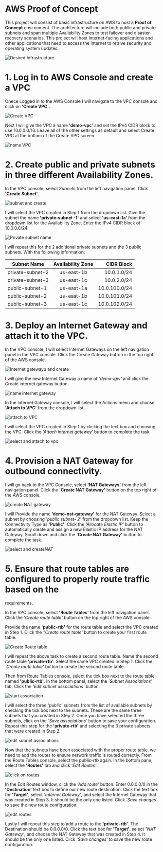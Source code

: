 # AWS Proof of Concept

This project will consist of basic infrastructure on AWS to host a __Proof of Concept__ environment. The architecture will include both public and private subnets and span multiple Availability Zones to test failover and disaster recovery scenarios. This project will host Internet-facing applications and other applications that need to access the Internet to retrive security and operating system updates.

![Desired Infrastructure]()

# 1. Log in to AWS Console and create a VPC 

Onece Logged in to the AWS Console I will navigate to the VPC console and click on __'Create VPC'__.

![Create VPC]()

Next I will give the VPC a name __'demo-vpc'__ and set the IPv4 CIDR block to use 10.0.0.0/16. Leave all of the
other settings as default and select Create VPC at the bottom of the Create VPC screen.

![name VPC]()

# 2. Create public and private subnets in three different Availability Zones.

In the VPC console, select *_Subnets_* from the left navigation panel. Click __'Create Subnet'__.

![subnet and create]() 

I will select the VPC created in Step 1 from the dropdown list. Give the subnet the name __'private-subnet
-1'__ and select __'us-east-1a'__ from the dropdown list for the Availability Zone. Enter the IPv4 CIDR block
of 10.0.0.0/24.

![Private subnet name]()

I will repeat this for the 2 additional private subnets and the 3 public subnets. With the following information: 


| Subnet Name        | Availability Zone           | CIDR Block  |
| -------------      |:-------------:              | -----:|
| private-subnet-2   | us-east-1b      | 10.0.1.0/24 |
| private-subnet-3   | us-east-1c      | 10.0.2.0/24 |
| public-subnet-1    | us-east-1a      | 10.0.100.0/24 |
| public-subnet-2    | us-east-1b      | 10.0.101.0/24 |
| public-subnet-3    | us-east-1c      | 10.0.102.0/24 |

# 3. Deploy an Internet Gateway and attach it to the VPC.

In the VPC console, I will select Internet Gateways on the left navigation panel in the VPC console. Click
the Create Gateway button in the top right of the AWS console.

![Internet gatewayu and create]()

I will give the new Internet Gateway a name of *_'demo-igw'_* and click the Create internet gateway button.

![name internet gateway]()

In the Internet Gateway console, I will select the Actions menu and choose __'Attach to VPC'__ from the dropdown
list.

![attach to VPC]()

I will select the VPC created in Step 1 by clicking the text box and choosing the VPC. Click the *_'Attach internet
gateway'_* button to complete the task.

![select and attach to vpc]()

# 4. Provision a NAT Gateway for outbound connectivity.

I will go back to the VPC Console, select __'NAT Gateways'__ from the left navigation panel. Click the __'Create NAT
Gateway'__ button on the top right of the AWS console.

![create NAT gateway]()

I will Provide the name __'demo-nat-gateway'__ for the NAT Gateway. Select a subnet by choosing *_'public subnet-
2'_* from the dropdown list. Keep the Connectivity Type as __'Public'__. Click the *_'Allocate Elastic IP'_*
button to automatically create and assign a new Elastic IP address for the NAT Gateway. Scroll down
and click the __'Create NAT Gateway'__ button to complete the task.

![select and createNAT]()

# 5. Ensure that route tables are configured to properly route traffic based on the
requirements.

In the VPC console, select __'Route Tables'__ from the left navigation panel. Click the *_'Create route table'_*
button on the top right of the AWS console.

Provide the name __'public-rtb'__ for the route table and select the VPC created in Step 1. Click the
*_"Create route table'_* button to create your first route table.

![Create Route table]()

I will repeat the above task to create a second route table. Name the second route table __'private-rtb'__.
Select the same VPC created in Step 1. Click the *_'Create route table'_* button to create the second route
table.

Then from Route Tables console, select the tick box next to the route table named __'public-rtb'__. In the
bottom panel, select the *_'Subnet Associations'_* tab. Click the *_'Edit subnet associations'_* button.

![start association]()

I will select the three *_'public'_* subnets from the list of available subnets by checking the tick box next to the
subnets. These are the same three subnets that you created in Step 2. Once you have selected the
three subnets, click on the *_'Save associations'_* button to save your configuration.
Repeat this step for the __'private-rtb'__ and selecting the 3 private subnets that were created in Step
2.

![edit subnet associations]()

Now that the subnets have been associated with the proper route table, we need to add the routes
to ensure network traffic is routed correctly. From the Route Tables console, select the public-rtb
again. In the bottom pane, select the __'Routes'__ tab and click *_'Edit Routes'_*.

![click on routes]()

In the Edit Routes window, click the *_'Add route'_* button. Enter 0.0.0.0/0 in the __'Destination'__ text box
to define our new route destination. Click the text box for __'Target'__, select *_'Internet Gateway'_*, and select
the Internet Gateway that was created in Step 3. It should be the only one listed. Click *_'Save changes'_*
to save the new route configuration.

![edit routes]()

Lastly I will repeat this step to add a route to the __'private-rtb'__. The Destination should be 0.0.0.0/0. Click the
text box for __'Target'__, select *_"NAT Gateway'_*, and choose the NAT Gateway that was created in Step 4. It
should be the only one listed. Click *_'Save changes'_* to save the new route configuration.

